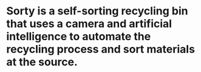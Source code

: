 # Sorty is a self-sorting recycling bin that uses a camera and artificial intelligence to automate the recycling process and sort materials at the source.
